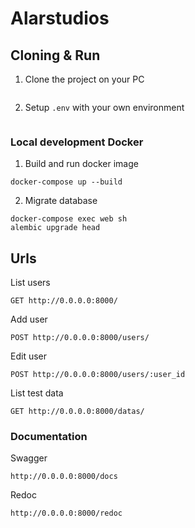 # Alarstudios

## Cloning & Run

1. Clone the project on your PC

```
```   

2. Setup `.env` with your own environment

```
```   

### Local development Docker

1. Build and run docker image

```
docker-compose up --build
```

2. Migrate database

```
docker-compose exec web sh 
alembic upgrade head
```

## Urls

List users

```
GET http://0.0.0.0:8000/
```

Add user

```
POST http://0.0.0.0:8000/users/
```

Edit user

```
POST http://0.0.0.0:8000/users/:user_id
```

List test data

```
GET http://0.0.0.0:8000/datas/
```

### Documentation

Swagger

```
http://0.0.0.0:8000/docs
```

Redoc

```
http://0.0.0.0:8000/redoc
```


